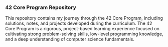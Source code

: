 ### 42 Core Program Repository

This repository contains my journey through the 42 Core Program, including solutions, notes, and projects developed during the curriculum. The 42 Core Program is a rigorous, project-based learning experience focused on cultivating strong problem-solving skills, low-level programming knowledge, and a deep understanding of computer science fundamentals.
